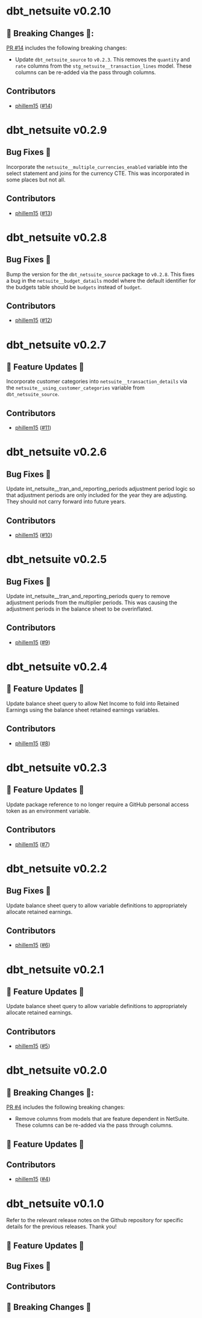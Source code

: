# dbt_netsuite v0.2.10

## 🚨 Breaking Changes 🚨:
[PR #14](https://github.com/swishbi/dbt_netsuite/pull/14) includes the following breaking changes:
- Update `dbt_netsuite_source` to `v0.2.3`. This removes the `quantity` and `rate` columns from the `stg_netsuite__transaction_lines` model. These columns can be re-added via the pass through columns.

## Contributors
- [phillem15](https://github.com/phillem15) ([#14](https://github.com/swishbi/dbt_netsuite/pull/14))

# dbt_netsuite v0.2.9

## Bug Fixes 🐞
Incorporate the `netsuite__multiple_currencies_enabled` variable into the select statement and joins for the currency CTE. This was incorporated in some places but not all.

## Contributors
- [phillem15](https://github.com/phillem15) ([#13](https://github.com/swishbi/dbt_netsuite/pull/13))

# dbt_netsuite v0.2.8

## Bug Fixes 🐞
Bump the version for the `dbt_netsuite_source` package to `v0.2.8`. This fixes a bug in the `netsuite__budget_datails` model where the default identifier for the budgets table should be `budgets` instead of `budget`.

## Contributors
- [phillem15](https://github.com/phillem15) ([#12](https://github.com/swishbi/dbt_netsuite/pull/12))

# dbt_netsuite v0.2.7

## 🎉 Feature Updates 🎉
Incorporate customer categories into `netsuite__transaction_details` via the `netsuite__using_customer_categories` variable from `dbt_netsuite_source`.

## Contributors
- [phillem15](https://github.com/phillem15) ([#11](https://github.com/swishbi/dbt_netsuite/pull/11))

# dbt_netsuite v0.2.6

## Bug Fixes 🐞
Update int_netsuite__tran_and_reporting_periods adjustment period logic so that adjustment periods are only included for the year they are adjusting. They should not carry forward into future years.

## Contributors
- [phillem15](https://github.com/phillem15) ([#10](https://github.com/swishbi/dbt_netsuite/pull/10))

# dbt_netsuite v0.2.5

## Bug Fixes 🐞
Update int_netsuite__tran_and_reporting_periods query to remove adjustment periods from the multiplier periods. This was causing the adjustment periods in the balance sheet to be overinflated.

## Contributors
- [phillem15](https://github.com/phillem15) ([#9](https://github.com/swishbi/dbt_netsuite/pull/9))

# dbt_netsuite v0.2.4

## 🎉 Feature Updates 🎉
Update balance sheet query to allow Net Income to fold into Retained Earnings using the balance sheet retained earnings variables.

## Contributors
- [phillem15](https://github.com/phillem15) ([#8](https://github.com/swishbi/dbt_netsuite/pull/8))

# dbt_netsuite v0.2.3

## 🎉 Feature Updates 🎉
Update package reference to no longer require a GitHub personal access token as an environment variable.

## Contributors
- [phillem15](https://github.com/phillem15) ([#7](https://github.com/swishbi/dbt_netsuite/pull/7))

# dbt_netsuite v0.2.2

## Bug Fixes 🐞
Update balance sheet query to allow variable definitions to appropriately allocate retained earnings.

## Contributors
- [phillem15](https://github.com/phillem15) ([#6](https://github.com/swishbi/dbt_netsuite/pull/6))

# dbt_netsuite v0.2.1

## 🎉 Feature Updates 🎉
Update balance sheet query to allow variable definitions to appropriately allocate retained earnings.

## Contributors
- [phillem15](https://github.com/phillem15) ([#5](https://github.com/swishbi/dbt_netsuite/pull/5))

# dbt_netsuite v0.2.0

## 🚨 Breaking Changes 🚨:
[PR #4](https://github.com/swishbi/dbt_netsuite/pull/4) includes the following breaking changes:
- Remove columns from models that are feature dependent in NetSuite. These columns can be re-added via the pass through columns.

## 🎉 Feature Updates 🎉

## Contributors
- [phillem15](https://github.com/phillem15) ([#4](https://github.com/swishbi/dbt_netsuite/pull/4))

# dbt_netsuite v0.1.0
Refer to the relevant release notes on the Github repository for specific details for the previous releases. Thank you!

## 🎉 Feature Updates 🎉

## Bug Fixes 🐞

## Contributors

## 🚨 Breaking Changes 🚨